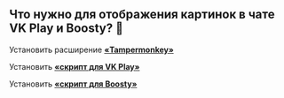 ## Что нужно для отображения картинок в чате VK Play и Boosty? 🤔

Установить расширение **[«Tampermonkey»](https://chromewebstore.google.com/detail/tampermonkey/dhdgffkkebhmkfjojejmpbldmpobfkfo)**

Установить **[«скрипт для VK Play»](https://github.com/c0IIwr/Chat-Image-Display/raw/main/VK%20Play%20Chat%20Image%20Display.user.js)**

Установить **[«скрипт для Boosty»](https://github.com/c0IIwr/Chat-Image-Display/raw/main/Boosty%20Chat%20Image%20Display.user.js)**
